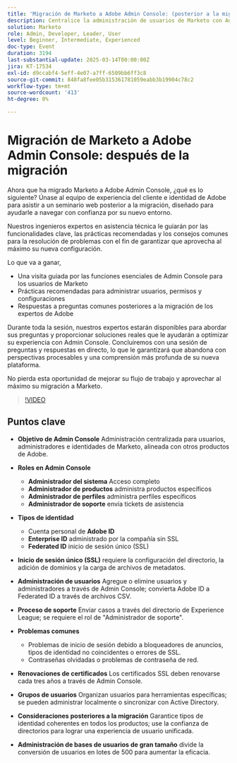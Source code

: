 ```yaml
---
title: 'Migración de Marketo a Adobe Admin Console: (posterior a la migración)'
description: Centralice la administración de usuarios de Marketo con Adobe Admin Console. Administrar funciones (sistema, producto, perfil, administradores de asistencia) y tipos de identidad (Adobe, empresa, Federated ID). Configure SSL para el inicio de sesión único, administre los usuarios y renueve los certificados cada tres años. Aborde problemas comunes como problemas de inicio de sesión y utilice la confianza de directorios para una experiencia unificada. Divida las conversiones grandes de usuarios en lotes de 500. Acceda a la grabación de la sesión en la página de Experience League de Adobe.
solution: Marketo
role: Admin, Developer, Leader, User
level: Beginner, Intermediate, Experienced
doc-type: Event
duration: 3194
last-substantial-update: 2025-03-14T00:00:00Z
jira: KT-17534
exl-id: d9ccabf4-5eff-4e07-a7ff-6509bb6ff3c8
source-git-commit: 848fa8fee05b315361781059eabb3b19904c78c2
workflow-type: tm+mt
source-wordcount: '413'
ht-degree: 0%

---
```


# Migración de Marketo a Adobe Admin Console: después de la migración


Ahora que ha migrado Marketo a Adobe Admin Console, ¿qué es lo siguiente? Únase al equipo de experiencia del cliente e identidad de Adobe para asistir a un seminario web posterior a la migración, diseñado para ayudarle a navegar con confianza por su nuevo entorno.

Nuestros ingenieros expertos en asistencia técnica le guiarán por las funcionalidades clave, las prácticas recomendadas y los consejos comunes para la resolución de problemas con el fin de garantizar que aprovecha al máximo su nueva configuración.

Lo que va a ganar,

* Una visita guiada por las funciones esenciales de Admin Console para los usuarios de Marketo
* Prácticas recomendadas para administrar usuarios, permisos y configuraciones
* Respuestas a preguntas comunes posteriores a la migración de los expertos de Adobe

Durante toda la sesión, nuestros expertos estarán disponibles para abordar sus preguntas y proporcionar soluciones reales que le ayudarán a optimizar su experiencia con Admin Console. Concluiremos con una sesión de preguntas y respuestas en directo, lo que le garantizará que abandona con perspectivas procesables y una comprensión más profunda de su nueva plataforma.

No pierda esta oportunidad de mejorar su flujo de trabajo y aprovechar al máximo su migración a Marketo.

>[!VIDEO](https://video.tv.adobe.com/v/3451635/?learn=on&enablevpops)

## Puntos clave

* **Objetivo de Admin Console** Administración centralizada para usuarios, administradores e identidades de Marketo, alineada con otros productos de Adobe.

* **Roles en Admin Console**

   * **Administrador del sistema** Acceso completo
   * **Administrador de productos** administra productos específicos
   * **Administrador de perfiles** administra perfiles específicos
   * **Administrador de soporte** envía tickets de asistencia

* **Tipos de identidad**

   * Cuenta personal de **Adobe ID**
   * **Enterprise ID** administrado por la compañía sin SSL
   * **Federated ID** inicio de sesión único (SSL)

* **Inicio de sesión único (SSL)** requiere la configuración del directorio, la adición de dominios y la carga de archivos de metadatos.

* **Administración de usuarios** Agregue o elimine usuarios y administradores a través de Admin Console; convierta Adobe ID a Federated ID a través de archivos CSV.

* **Proceso de soporte** Enviar casos a través del directorio de Experience League; se requiere el rol de &quot;Administrador de soporte&quot;.

* **Problemas comunes**

   * Problemas de inicio de sesión debido a bloqueadores de anuncios, tipos de identidad no coincidentes o errores de SSL.
   * Contraseñas olvidadas o problemas de contraseña de red.

* **Renovaciones de certificados** Los certificados SSL deben renovarse cada tres años a través de Admin Console.

* **Grupos de usuarios** Organizan usuarios para herramientas específicas; se pueden administrar localmente o sincronizar con Active Directory.

* **Consideraciones posteriores a la migración** Garantice tipos de identidad coherentes en todos los productos; use la confianza de directorios para lograr una experiencia de usuario unificada.

* **Administración de bases de usuarios de gran tamaño** divide la conversión de usuarios en lotes de 500 para aumentar la eficacia.
